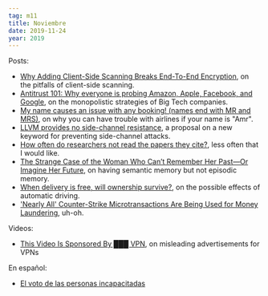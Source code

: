 ```yaml
---
tag: m11
title: Noviembre
date: 2019-11-24
year: 2019
---
```


Posts:

- [Why Adding Client-Side Scanning Breaks End-To-End Encryption](https://www.eff.org/deeplinks/2019/11/why-adding-client-side-scanning-breaks-end-end-encryption), on the pitfalls of client-side scanning.
- [Antitrust 101: Why everyone is probing Amazon, Apple, Facebook, and Google](https://arstechnica.com/tech-policy/2019/11/antitrust-101-why-everyone-is-probing-amazon-apple-facebook-and-google/), on the monopolistic strategies of Big Tech companies.
- [My name causes an issue with any booking! (names end with MR and MRS)](https://travel.stackexchange.com/questions/149323/my-name-causes-an-issue-with-any-booking-names-end-with-mr-and-mrs?utm_source=Iterable&utm_medium=email&utm_campaign=the_overflow_newsletter&utm_content=11-14-19), on why you can have trouble with airlines if your name is "Amr".
- [LLVM provides no side-channel resistance](https://dsprenkels.com/cmov-conversion.html), a proposal on a new keyword for preventing side-channel attacks.
- [How often do researchers not read the papers they cite?](https://www.reddit.com/r/gwern/comments/deqvft/how_often_do_researchers_not_read_the_papers_they/), less often that I would like.
- [The Strange Case of the Woman Who Can’t Remember Her Past—Or Imagine Her Future](https://www.wired.com/2016/04/susie-mckinnon-autobiographical-memory-sdam/), on having semantic memory but not episodic memory.
- [When delivery is free, will ownership survive?](https://perspicacity.xyz/2017/08/10/when-delivery-is-free-will-ownership-survive/), on the possible effects of automatic driving.
- ['Nearly All' Counter-Strike Microtransactions Are Being Used for Money Laundering](https://www.vice.com/en_us/article/8xw7nx/nearly-all-counter-strike-microtransactions-are-being-used-for-money-laundering), uh-oh.


Videos:

- [This Video Is Sponsored By ███ VPN](http://www.youtube.com/watch?v=WVDQEoe6ZWY), on misleading advertisements for VPNs

En español:

- [El voto de las personas incapacitadas](http://asihablociceron.blogspot.com/2019/11/el-voto-de-las-personas-incapacitadas.html)
